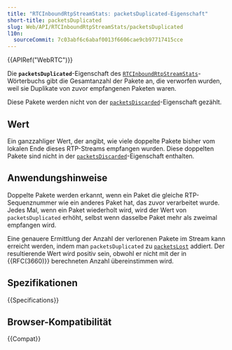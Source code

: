 ```yaml
---
title: "RTCInboundRtpStreamStats: packetsDuplicated-Eigenschaft"
short-title: packetsDuplicated
slug: Web/API/RTCInboundRtpStreamStats/packetsDuplicated
l10n:
  sourceCommit: 7c03abf6c6abaf0013f6606cae9cb97717415cce
---
```


{{APIRef("WebRTC")}}

Die **`packetsDuplicated`**-Eigenschaft des [`RTCInboundRtpStreamStats`](/de/docs/Web/API/RTCInboundRtpStreamStats)-Wörterbuchs gibt die Gesamtanzahl der Pakete an, die verworfen wurden, weil sie Duplikate von zuvor empfangenen Paketen waren.

Diese Pakete werden nicht von der [`packetsDiscarded`](/de/docs/Web/API/RTCInboundRtpStreamStats/packetsDiscarded)-Eigenschaft gezählt.

## Wert

Ein ganzzahliger Wert, der angibt, wie viele doppelte Pakete bisher vom lokalen Ende dieses RTP-Streams empfangen wurden. Diese doppelten Pakete sind nicht in der [`packetsDiscarded`](/de/docs/Web/API/RTCInboundRtpStreamStats/packetsDiscarded)-Eigenschaft enthalten.

## Anwendungshinweise

Doppelte Pakete werden erkannt, wenn ein Paket die gleiche RTP-Sequenznummer wie ein anderes Paket hat, das zuvor verarbeitet wurde. Jedes Mal, wenn ein Paket wiederholt wird, wird der Wert von `packetsDuplicated` erhöht, selbst wenn dasselbe Paket mehr als zweimal empfangen wird.

Eine genauere Ermittlung der Anzahl der verlorenen Pakete im Stream kann erreicht werden, indem man `packetsDuplicated` zu [`packetsLost`](/de/docs/Web/API/RTCInboundRtpStreamStats/packetsLost) addiert. Der resultierende Wert wird positiv sein, obwohl er nicht mit der in {{RFC(3660)}} berechneten Anzahl übereinstimmen wird.

## Spezifikationen

{{Specifications}}

## Browser-Kompatibilität

{{Compat}}
